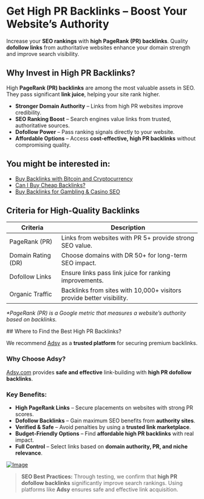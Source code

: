 # Get High PR Backlinks – Boost Your Website’s Authority  

Increase your **SEO rankings** with **high PageRank (PR) backlinks**. Quality **dofollow links** from authoritative websites enhance your domain strength and improve search visibility.  

## Why Invest in High PR Backlinks?  

High **PageRank (PR) backlinks** are among the most valuable assets in SEO. They pass significant **link juice**, helping your site rank higher.  

- **Stronger Domain Authority** – Links from high PR websites improve credibility.  
- **SEO Ranking Boost** – Search engines value links from trusted, authoritative sources.  
- **Dofollow Power** – Pass ranking signals directly to your website.  
- **Affordable Options** – Access **cost-effective, high PR backlinks** without compromising quality.
## You might be interested in:
- [Buy Backlinks with Bitcoin and Cryptocurrency](https://github.com/Analyst-Reviewer/Buy-Backlinks-with-Bitcoin-Cryptocurrency)
- [Can I Buy Cheap Backlinks?](https://github.com/Analyst-Reviewer/buy-cheap-links)
- [Buy Backlinks for Gambling & Casino SEO](https://github.com/Analyst-Reviewer/buy-backlinks-for-gambling) 
## Criteria for High-Quality Backlinks  

<table>
    <thead>
        <tr>
            <th>Criteria</th>
            <th>Description</th>
        </tr>
    </thead>
    <tbody>
        <tr>
            <td>PageRank (PR)</td>
            <td>Links from websites with PR 5+ provide strong SEO value.</td>
        </tr>
        <tr>
            <td>Domain Rating (DR)</td>
            <td>Choose domains with DR 50+ for long-term SEO impact.</td>
        </tr>
        <tr>
            <td>Dofollow Links</td>
            <td>Ensure links pass link juice for ranking improvements.</td>
        </tr>
        <tr>
            <td>Organic Traffic</td>
            <td>Backlinks from sites with 10,000+ visitors provide better visibility.</td>
        </tr>
    </tbody>
</table>  

<p></p><em>*PageRank (PR) is a Google metric that measures a website’s authority based on backlinks.</em></p> 
## Where to Find the Best High PR Backlinks?  

We recommend [Adsy](https://ref.adsy.com/?ref=referral&ref_type=direct&ref_id=jcckfooeo3etdkvh&ref_item=3) as a **trusted platform** for securing premium backlinks.  

### Why Choose Adsy?  

[Adsy.com](https://ref.adsy.com/?ref=referral&ref_type=direct&ref_id=jcckfooeo3etdkvh&ref_item=3) provides **safe and effective** link-building with **high PR dofollow backlinks**.  

### Key Benefits:  

- **High PageRank Links** – Secure placements on websites with strong PR scores.  
- **Dofollow Backlinks** – Gain maximum SEO benefits from **authority sites**.  
- **Verified & Safe** – Avoid penalties by using a **trusted link marketplace**.  
- **Budget-Friendly Options** – Find **affordable high PR backlinks** with real impact.  
- **Full Control** – Select links based on **domain authority, PR, and niche relevance**.  
<a href="https://github.com/user-attachments/assets/222999f0-2ecc-43cb-a4af-328114b721ee">
    <img src="https://github.com/user-attachments/assets/222999f0-2ecc-43cb-a4af-328114b721ee" alt="Image">
</a>
 

> **SEO Best Practices:** Through testing, we confirm that **high PR dofollow backlinks** significantly improve search rankings. Using platforms like **Adsy** ensures safe and effective link acquisition.  
